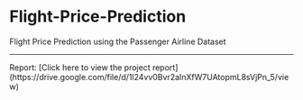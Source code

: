 # Flight-Price-Prediction
Flight Price Prediction using the Passenger Airline Dataset
<hr>
Report: [Click here to view the project report](https://drive.google.com/file/d/1l24vv0Bvr2aInXfW7UAtopmL8sVjPn_5/view)
